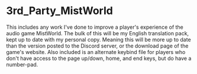 # 3rd_Party_MistWorld
This includes any work I've done to improve a player's experience of the audio game MistWorld.
The bulk of this will be my English translation pack, kept up to date with my personal copy. Meaning this will be more up to date than the version posted to the Discord server, or the download page of the game's website.
Also included is an alternate keybind file for players who don't have access to the page up/down, home, and end keys, but do have a number-pad.
